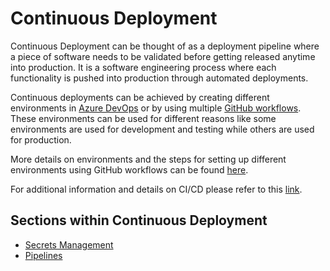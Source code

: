 # Continuous Deployment

Continuous Deployment can be thought of as a deployment pipeline where a piece of software needs to be validated before getting released anytime into production. It is a software engineering process where each functionality is pushed into production through automated deployments.

Continuous deployments can be achieved by creating different environments in [Azure DevOps](https://docs.microsoft.com/en-us/aspnet/core/azure/devops/cicd) or by using multiple [GitHub workflows](https://docs.github.com/en/actions/configuring-and-managing-workflows/configuring-a-workflow). These environments can be used for different reasons like some environments are used for development and testing while others are used for production.

More details on environments and the steps for setting up different environments using GitHub workflows can be found [here](../continuous-deployment/pipelines/recipes/github-workflows/workflow-per-environment.md).

For additional information and details on CI/CD please refer to this [link](../continuous-integration/CICD.md).

## Sections within Continuous Deployment

* [Secrets Management](secrets-management/readme.md)
* [Pipelines](pipelines/readme.md)
